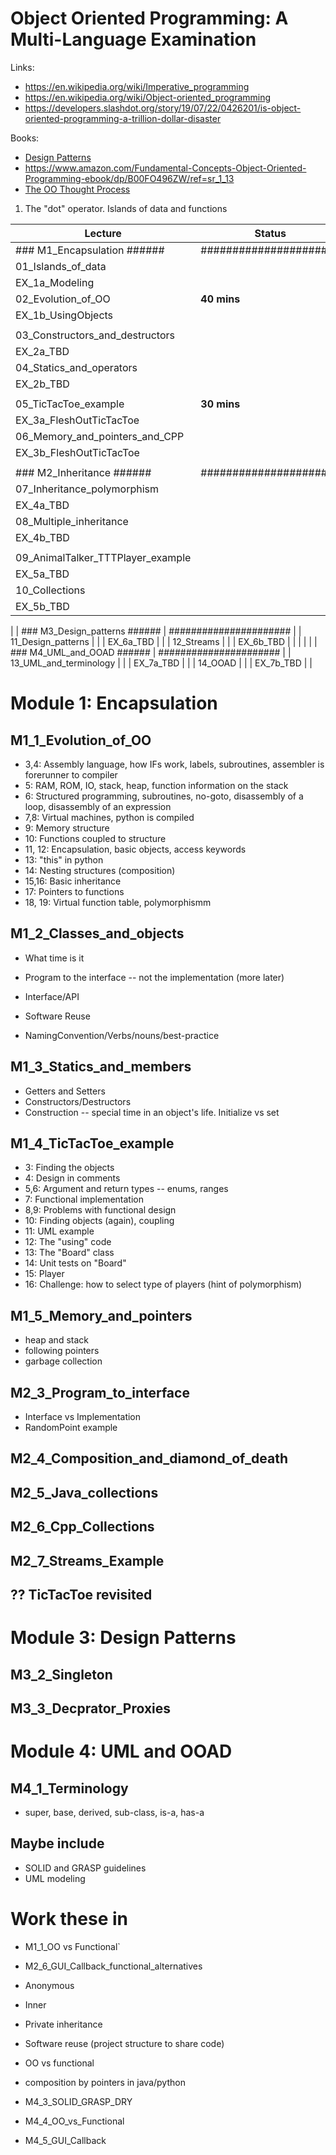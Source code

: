 # Object Oriented Programming: A Multi-Language Examination

Links:
  - https://en.wikipedia.org/wiki/Imperative_programming
  - https://en.wikipedia.org/wiki/Object-oriented_programming
  - https://developers.slashdot.org/story/19/07/22/0426201/is-object-oriented-programming-a-trillion-dollar-disaster
  
Books:
  - [Design Patterns](https://www.amazon.com/dp/0201633612?tag=bizzi0d-20)
  - https://www.amazon.com/Fundamental-Concepts-Object-Oriented-Programming-ebook/dp/B00FO496ZW/ref=sr_1_13
  - [The OO Thought Process](https://www.amazon.com/dp/B004Z6EWBI?tag=bizzi0d-20)
  
1. The "dot" operator. Islands of data and functions

| Lecture                           | Status                 |
| ----                              | ----                   |
| ### M1_Encapsulation ######       | ###################### |
| 01_Islands_of_data                |                        |
| EX_1a_Modeling                    |                        |
| 02_Evolution_of_OO                | **40 mins**            |
| EX_1b_UsingObjects                |                        |
|                                   |                        |
| 03_Constructors_and_destructors   |                        |
| EX_2a_TBD                         |                        |
| 04_Statics_and_operators          |                        |
| EX_2b_TBD                         |                        |
|                                   |                        |
| 05_TicTacToe_example              | **30 mins**            |
| EX_3a_FleshOutTicTacToe           |                        |
| 06_Memory_and_pointers_and_CPP    |                        |
| EX_3b_FleshOutTicTacToe           |                        |
|                                   |                        |
| ### M2_Inheritance ######         | ###################### | 
| 07_Inheritance_polymorphism       |                        |
| EX_4a_TBD                         |                        |
| 08_Multiple_inheritance           |                        |
| EX_4b_TBD                         |                        |
|                                   |                        |
| 09_AnimalTalker_TTTPlayer_example |                        |
| EX_5a_TBD                         |                        |
| 10_Collections                    |                        |
| EX_5b_TBD                         |                        |
| 
| ### M3_Design_patterns ######     | ###################### |
| 11_Design_patterns                |                        |
| EX_6a_TBD                         |                        |
| 12_Streams                        |                        |
| EX_6b_TBD                         |                        |
|                                   |                        |
| ### M4_UML_and_OOAD ######        | ###################### |
| 13_UML_and_terminology            |                        |
| EX_7a_TBD                         |                        |
| 14_OOAD                           |                        |
| EX_7b_TBD                         |                        |



# Module 1: Encapsulation

## M1_1_Evolution_of_OO
  - 3,4: Assembly language, how IFs work, labels, subroutines, assembler is forerunner to compiler
  - 5: RAM, ROM, IO, stack, heap, function information on the stack
  - 6: Structured programming, subroutines, no-goto, disassembly of a loop, disassembly of an expression
  - 7,8: Virtual machines, python is compiled
  - 9: Memory structure
  - 10: Functions coupled to structure
  - 11, 12: Encapsulation, basic objects, access keywords
  - 13: "this" in python
  - 14: Nesting structures (composition)
  - 15,16: Basic inheritance
  - 17: Pointers to functions
  - 18, 19: Virtual function table, polymorphismm
    
## M1_2_Classes_and_objects
  - What time is it
  - Program to the interface -- not the implementation (more later)    
    
  - Interface/API
  - Software Reuse
  - NamingConvention/Verbs/nouns/best-practice
    
## M1_3_Statics_and_members
   - Getters and Setters
   - Constructors/Destructors
   - Construction -- special time in an object's life. Initialize vs set
     
## M1_4_TicTacToe_example
  - 3: Finding the objects
  - 4: Design in comments
  - 5,6: Argument and return types -- enums, ranges
  - 7: Functional implementation
  - 8,9: Problems with functional design
  - 10: Finding objects (again), coupling
  - 11: UML example
  - 12: The "using" code
  - 13: The "Board" class
  - 14: Unit tests on "Board"
  - 15: Player
  - 16: Challenge: how to select type of players (hint of polymorphism)

## M1_5_Memory_and_pointers
  - heap and stack
  - following pointers
  - garbage collection

## M2_3_Program_to_interface 
  - Interface vs Implementation
  - RandomPoint example

## M2_4_Composition_and_diamond_of_death

## M2_5_Java_collections

## M2_6_Cpp_Collections

## M2_7_Streams_Example

## ?? TicTacToe revisited

# Module 3: Design Patterns

## M3_2_Singleton

## M3_3_Decprator_Proxies

# Module 4: UML and OOAD

## M4_1_Terminology
  - super, base, derived, sub-class, is-a, has-a

## Maybe include  
  - SOLID and GRASP guidelines
  - UML modeling
    
# Work these in
  - M1_1_OO vs Functional`
  - M2_6_GUI_Callback_functional_alternatives
  - Anonymous
  - Inner
  - Private inheritance
  - Software reuse (project structure to share code)

  
  - OO vs functional
  - composition by pointers in java/python
  - M4_3_SOLID_GRASP_DRY
  - M4_4_OO_vs_Functional
  - M4_5_GUI_Callback